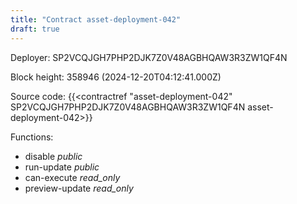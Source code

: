 ```yaml
---
title: "Contract asset-deployment-042"
draft: true
---
```

Deployer: SP2VCQJGH7PHP2DJK7Z0V48AGBHQAW3R3ZW1QF4N


 



Block height: 358946 (2024-12-20T04:12:41.000Z)

Source code: {{<contractref "asset-deployment-042" SP2VCQJGH7PHP2DJK7Z0V48AGBHQAW3R3ZW1QF4N asset-deployment-042>}}

Functions:

* disable _public_
* run-update _public_
* can-execute _read_only_
* preview-update _read_only_
